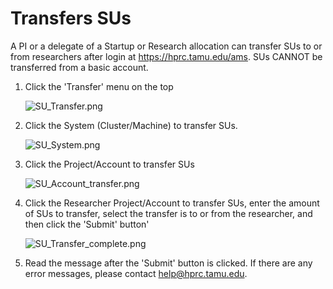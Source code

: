 # Transfers SUs

A PI or a delegate of a Startup or Research allocation can transfer SUs
to or from researchers after login at <https://hprc.tamu.edu/ams>. SUs
CANNOT be transferred from a basic account.

1.  Click the 'Transfer' menu on the top

    ![SU\_Transfer.png](/kb3/assets/images/SU_Transfer.png)

2.  Click the System (Cluster/Machine) to transfer SUs.

    ![SU\_System.png](/kb3/assets/images/SU_System.png)

3.  Click the Project/Account to transfer SUs

    ![SU\_Account\_transfer.png](/kb3/assets/images/SU_Account_transfer.png)

4.  Click the Researcher Project/Account to transfer SUs, enter the
    amount of SUs to transfer, select the transfer is to or from the
    researcher, and then click the 'Submit' button'

    ![SU\_Transfer\_complete.png](/kb3/assets/images/SU_Transfer_complete.png)
    
5.  Read the message after the 'Submit' button is clicked. If there are
    any error messages, please contact help@hprc.tamu.edu.
